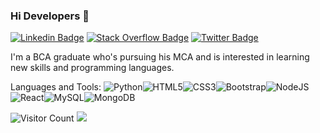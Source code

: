 ### Hi Developers 👋
[![Linkedin Badge](https://img.shields.io/badge/-Abhishek-blue?style=flat-square&logo=Linkedin&logoColor=white&link=https://www.linkedin.com/in/abhishek-rawat-3b900017b/)](https://www.linkedin.com/in/abhishek-rawat-3b900017b/)
[![Stack Overflow Badge](https://img.shields.io/badge/-Abhishek-orange?style=flat-square&logo=Stackoverflow&logoColor=white&link=https://stackoverflow.com/users/16671144/abhishek-rawat)](https://stackoverflow.com/users/16671144/abhishek-rawat)
[![Twitter Badge](https://img.shields.io/badge/-Abhishek-blue?style=flat-square&logo=twitter&logoColor=white&link=https://twitter.com/Abhiii_rawat/)](https://twitter.com/Abhiii_rawat/)

I'm a BCA graduate who's pursuing his MCA and is interested in learning new skills and programming languages.

Languages and Tools:
<img alt="Python" src="https://img.shields.io/badge/python-%23563D7C.svg?style=flat-square&logo=python&logoColor=blue"/><img alt="HTML5" src="https://img.shields.io/badge/html5-%23E34F26.svg?style=flat-square&logo=html5&logoColor=white"/><img alt="CSS3" src="https://img.shields.io/badge/css3-%231572B6.svg?style=flat-square&logo=css3&logoColor=white"/><img alt="Bootstrap" src="https://img.shields.io/badge/bootstrap-%23563D7C.svg?style=flat-square&logo=bootstrap&logoColor=white"/><img alt="NodeJS" src="https://img.shields.io/badge/node.js-%2343853D.svg?style=flat-square&logo=node.js&logoColor=white"/><img alt="React" src="https://img.shields.io/badge/react-%2320232a.svg?style=flat-square&logo=react&logoColor=%2361DAFB"/><img alt="MySQL" src="https://img.shields.io/badge/mysql-%2300f.svg?style=flat-square&logo=mysql&logoColor=white"/><img alt="MongoDB" src ="https://img.shields.io/badge/MongoDB-%234ea94b.svg?style=flat-square&logo=mongodb&logoColor=white"/>
  
![Visitor Count](https://profile-counter.glitch.me/abhishekrawat4282/count.svg)
![](https://activity-graph.herokuapp.com/graph?username=abhishekrawat4282&theme=react-dark&area=true)


<!--
**abhishekrawat4282/abhishekrawat4282** is a ✨ _special_ ✨ repository because its `README.md` (this file) appears on your GitHub profile.

Here are some ideas to get you started:

- 🔭 I’m currently working on ...
- 🌱 I’m currently learning ...
- 👯 I’m looking to collaborate on ...
- 🤔 I’m looking for help with ...
- 💬 Ask me about ...
- 📫 How to reach me: ...
- 😄 Pronouns: ...
- ⚡ Fun fact: ...
-->
